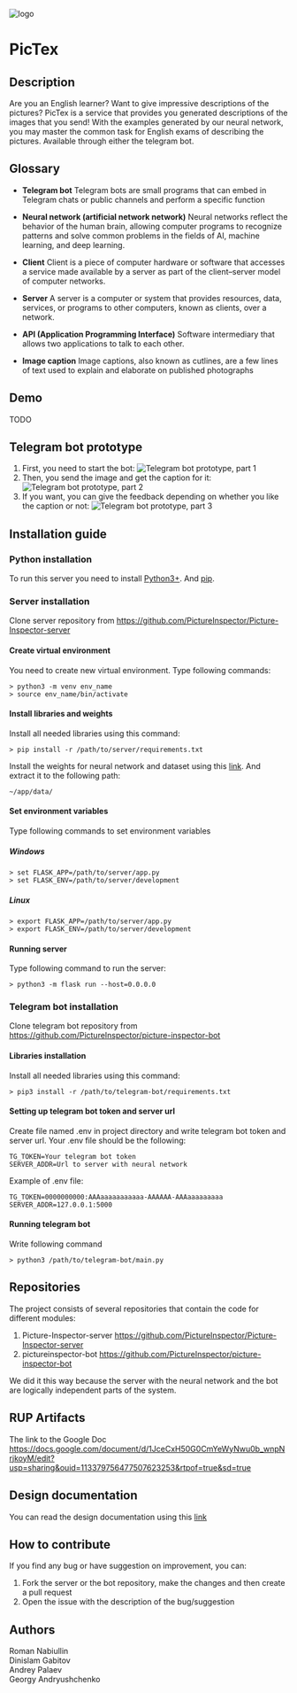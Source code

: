 ![logo](pictex.png "logo")

# PicTex
## Description
Are you an English learner? Want to give impressive descriptions of the pictures? 
PicTex is a service that provides you generated descriptions of the images that you send!
With the examples generated by our neural network, you may master the common task for English exams of describing the pictures.
Available through either the telegram bot.  

## Glossary
- __Telegram bot__
    Telegram bots are small programs that can embed in Telegram chats or public channels and perform a specific function
- __Neural network (artificial network network)__
    Neural networks reflect the behavior of the human brain, allowing computer programs to recognize patterns and solve common problems in the fields of AI, machine learning, and deep learning.

- __Client__
    Client is a piece of computer hardware or software that accesses a service made available by a server as part of the client–server model of computer networks.
- __Server__
    A server is a computer or system that provides resources, data, services, or programs to other computers, known as clients, over a network.
- __API (Application Programming Interface)__
    Software intermediary that allows two applications to talk to each other.
- __Image caption__
    Image captions, also known as cutlines, are a few lines of text used to explain and elaborate on published photographs
  
## Demo
TODO

## Telegram bot prototype
1. First, you need to start the bot:
![Telegram bot prototype, part 1](bot_prototype1.png "Telegram bot prototype, part 1")
2. Then, you send the image and get the caption for it: 
![Telegram bot prototype, part 2](bot_prototype2.png "Telegram bot prototype, part 2")
3. If you want, you can give the feedback depending on whether you like the caption or not:
![Telegram bot prototype, part 3](bot_prototype3.png "Telegram bot prototype, part 3")

## Installation guide

### Python installation

To run this server you need to install [Python3+](https://realpython.com/installing-python/).
And [pip](https://pip.pypa.io/en/stable/installation/).

### Server installation

Clone server repository from https://github.com/PictureInspector/Picture-Inspector-server

#### Create virtual environment

You need to create new virtual environment. Type following commands:
```shell script
> python3 -m venv env_name
> source env_name/bin/activate
```

#### Install libraries and weights

Install all needed libraries using this command:
```shell script
> pip install -r /path/to/server/requirements.txt
```
Install the weights for neural network and dataset using this [link](https://drive.google.com/file/d/1mj239x6k7s1S5kljo-3hoyXEro5kKfRE/view?usp=sharing). And extract it to the following path:
```shell script
~/app/data/
```

#### Set environment variables

Type following commands to set environment variables

##### Windows

```shell
> set FLASK_APP=/path/to/server/app.py
> set FLASK_ENV=/path/to/server/development
```

##### Linux

```shell
> export FLASK_APP=/path/to/server/app.py
> export FLASK_ENV=/path/to/server/development
```

#### Running server

Type following command to run the server:
```shell script
> python3 -m flask run --host=0.0.0.0
```

### Telegram bot installation
 
Clone telegram bot repository from https://github.com/PictureInspector/picture-inspector-bot

#### Libraries installation
Install all needed libraries using this command:
```shell script
> pip3 install -r /path/to/telegram-bot/requirements.txt
```

#### Setting up telegram bot token and server url

Create file named .env in project directory and write telegram bot token and server url. Your .env file should be the following:

```text
TG_TOKEN=Your telegram bot token
SERVER_ADDR=Url to server with neural network
```

Example of .env file:

```text
TG_TOKEN=0000000000:AAAaaaaaaaaaaa-AAAAAA-AAAaaaaaaaaa
SERVER_ADDR=127.0.0.1:5000
```

#### Running telegram bot

Write following command

```shell script
> python3 /path/to/telegram-bot/main.py
```

## Repositories
The project consists of several repositories that contain the code for different modules:
1. Picture-Inspector-server
https://github.com/PictureInspector/Picture-Inspector-server
2. pictureinspector-bot
https://github.com/PictureInspector/picture-inspector-bot
   
We did it this way because the server with the neural network and the bot are logically independent parts of the system.

## RUP Artifacts
The link to the Google Doc
https://docs.google.com/document/d/1JceCxH50G0CmYeWyNwu0b_wnpNrjkoyM/edit?usp=sharing&ouid=113379756477507623253&rtpof=true&sd=true

## Design documentation
You can read the design documentation using this [link](Documentation.md)

## How to contribute
If you find any bug or have suggestion on improvement, you can:
1. Fork the server or the bot repository, make the changes and then create a pull request
2. Open the issue with the description of the bug/suggestion

## Authors
Roman Nabiullin  
Dinislam Gabitov  
Andrey Palaev  
Georgy Andryushchenko  


